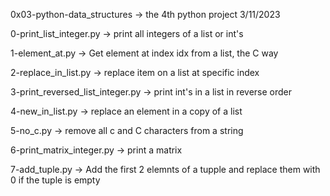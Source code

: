 
0x03-python-data_structures -> the 4th python project 3/11/2023


0-print_list_integer.py -> print all integers of a list or int's


1-element_at.py -> Get element at index idx from a list, the C way


2-replace_in_list.py -> replace item on a list at specific index


3-print_reversed_list_integer.py -> print int's in a list in reverse order


4-new_in_list.py -> replace an element in a copy of a list


5-no_c.py -> remove all c and C characters from a string


6-print_matrix_integer.py -> print a matrix


7-add_tuple.py -> Add the first 2 elemnts of a tupple and replace them with 0 if the tuple is empty
